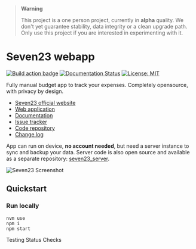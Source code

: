 > **Warning**  
> 
> This project is a one person project, currently in **alpha** quality. We don't yet guarantee stability, data integrity or a clean upgrade path. Only use this project if you are interested in experimenting with it.

# Seven23 webapp

[![Build action badge](https://github.com/sebastienbarbier/seven23/actions/workflows/build.yaml/badge.svg?branch=main)](https://github.com/sebastienbarbier/seven23/actions/) [![Documentation Status](https://readthedocs.org/projects/seven23/badge/?version=latest)](https://seven23.readthedocs.io/en/latest/?badge=latest) [![License: MIT](https://img.shields.io/badge/License-MIT-green.svg)](https://github.com/sebastienbarbier/seven23/blob/main/LICENSE)

Fully manual budget app to track your expenses. Completely opensource, with privacy by design.

- [Seven23 official website](https://seven23.io/)
- [Web application](https://app.seven23.io/)
- [Documentation](https://seven23.readthedocs.io/en/latest/)
- [Issue tracker](https://github.com/sebastienbarbier/seven23/issues)
- [Code repository](https://github.com/sebastienbarbier/seven23)
- [Change log](https://github.com/sebastienbarbier/seven23/blob/main/CHANGELOG.md)

App can run on device, **no account needed**, but need a server instance to sync and backup your data. 
Server code is also open source and available as a separate repository: [seven23_server](https://github.com/sebastienbarbier/seven23_server).

![Seven23 Screenshot](https://cellar-c2.services.clever-cloud.com/cdn.seven23.io/static/images/transactions-light.png)


## Quickstart

### Run locally

```
nvm use
npm i
npm start
```


Testing Status Checks 
